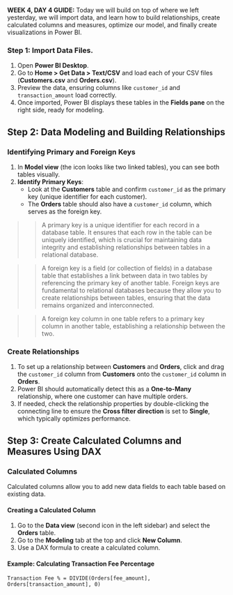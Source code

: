 **WEEK 4, DAY 4 GUIDE:** Today we will build on top of where we left yesterday, we will import data, and learn how to build relationships, create calculated columns and measures, optimize our model, and finally create visualizations in Power BI.

### **Step 1: Import Data Files.**

1. Open **Power BI Desktop**.
2. Go to **Home > Get Data > Text/CSV** and load each of your CSV files (**Customers.csv** and **Orders.csv**).
3. Preview the data, ensuring columns like `customer_id` and `transaction_amount` load correctly.
4. Once imported, Power BI displays these tables in the **Fields pane** on the right side, ready for modeling.

## Step 2: Data Modeling and Building Relationships

### Identifying Primary and Foreign Keys

1. In **Model view** (the icon looks like two linked tables), you can see both tables visually.
2. **Identify Primary Keys**:
   - Look at the **Customers** table and confirm `customer_id` as the primary key (unique identifier for each customer).
   - The **Orders** table should also have a `customer_id` column, which serves as the foreign key.

>> A primary key is a unique identifier for each record in a database table. It ensures that each row in the table can be uniquely identified, which is crucial for maintaining data integrity and establishing relationships between tables in a relational database.

>> A foreign key is a field (or collection of fields) in a database table that establishes a link between data in two tables by referencing the primary key of another table. Foreign keys are fundamental to relational databases because they allow you to create relationships between tables, ensuring that the data remains organized and interconnected.

>> A foreign key column in one table refers to a primary key column in another table, establishing a relationship between the two.

### Create Relationships

1. To set up a relationship between **Customers** and **Orders**, click and drag the `customer_id` column from **Customers** onto the `customer_id` column in **Orders**.
2. Power BI should automatically detect this as a **One-to-Many** relationship, where one customer can have multiple orders.
3. If needed, check the relationship properties by double-clicking the connecting line to ensure the **Cross filter direction** is set to **Single**, which typically optimizes performance.

## Step 3: Create Calculated Columns and Measures Using DAX

### Calculated Columns

Calculated columns allow you to add new data fields to each table based on existing data.

#### Creating a Calculated Column

1. Go to the **Data view** (second icon in the left sidebar) and select the **Orders** table.
2. Go to the **Modeling** tab at the top and click **New Column**.
3. Use a DAX formula to create a calculated column.

#### Example: Calculating Transaction Fee Percentage

```DAX
Transaction Fee % = DIVIDE(Orders[fee_amount], Orders[transaction_amount], 0)
